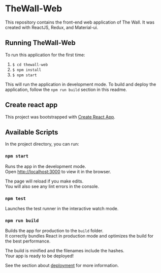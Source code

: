 # TheWall-Web
This repository contains the front-end web application of The Wall. It was created with ReactJS,
Redux, and Material-ui.

## Running TheWall-Web
To run this application for the first time:

1. `$ cd thewall-web`
2. `$ npm install`
3. `$ npm start`

This will run the application in development mode. To build and deploy the application,
follow the `npm run build` section in this readme.

## Create react app
This project was bootstrapped with [Create React App](https://github.com/facebook/create-react-app).

## Available Scripts

In the project directory, you can run:

### `npm start`

Runs the app in the development mode.<br>
Open [http://localhost:3000](http://localhost:3000) to view it in the browser.

The page will reload if you make edits.<br>
You will also see any lint errors in the console.

### `npm test`

Launches the test runner in the interactive watch mode.<br>

### `npm run build`

Builds the app for production to the `build` folder.<br>
It correctly bundles React in production mode and optimizes the build for the best performance.

The build is minified and the filenames include the hashes.<br>
Your app is ready to be deployed!

See the section about [deployment](https://facebook.github.io/create-react-app/docs/deployment) for more information.
